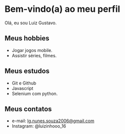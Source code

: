 # Bem-vindo(a) ao meu perfil

Olá, eu sou Luiz Gustavo.

## Meus hobbies

- Jogar jogos mobile.
- Assistir séries, filmes.

## Meus estudos

- Git e Github
- Javascript
- Selenium com python.


## Meus contatos

- e-mail: lg.nunes.souza2006@gmail.com
- Instagram: @luizinhooo_16

